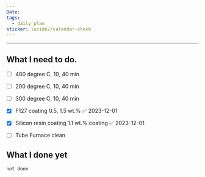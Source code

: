 ```yaml
---
Date: 
tags:
  - daily_plan
sticker: lucide//calendar-check
---
```

---
## What I need to do.

- [ ] 400 degree C, 10, 40 min
- [ ] 200 degree C, 10, 40 min
- [ ] 300 degree C, 10, 40 min
- [x] F127 coating 0.5, 1.5 wt.% ✅ 2023-12-01
- [x] Silicon resin coating 1.1 wt.% coating ✅ 2023-12-01
- [ ] Tube Furnace clean



## What I done yet
```tasks
not done
```
